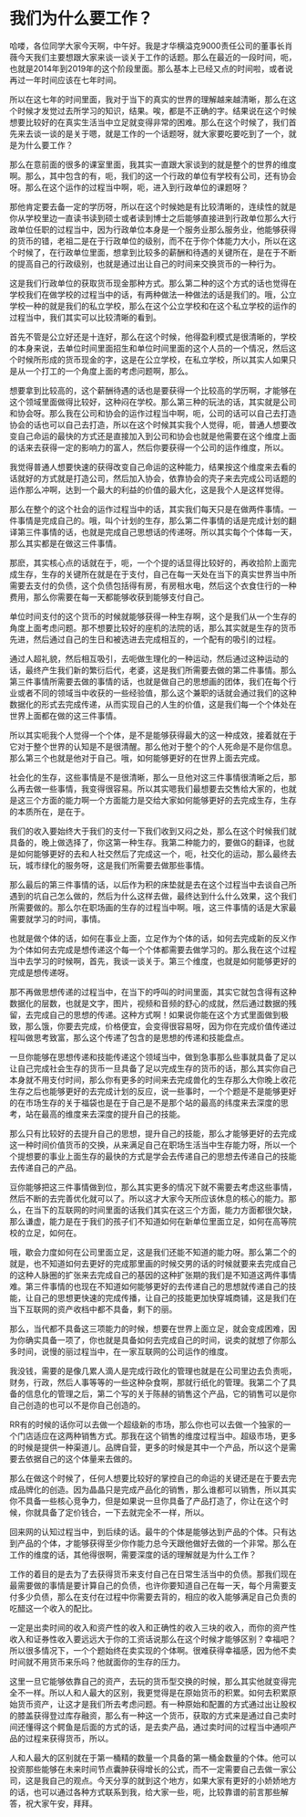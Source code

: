 # 我们为什么要工作？



哈喽，各位同学大家今天啊，中午好。我是才华横溢克9000责任公司的董事长肖薇今天我们主要想跟大家来谈一谈关于工作的话题。那么在最近的一段时间，呃，也就是2014年到2019年的这个阶段里面。那么基本上已经又点的时间啦，或者说再过一年时间应该在七年时间。

所以在这七年的时间里面，我对于当下的真实的世界的理解越来越清晰，那么在这个时候才发觉过去所学习的知识，结果。唉，都是不正确的字。结果说在这个时候想要比较好的在真实生活当中立足就变得非常的困难。那么在这个时候了，我们首先来去谈一谈的是关于嗯，就是工作的一个话题呀，就大家要吃要吃到了一个，就是为什么要工作？

那么在意前面的很多的课室里面，我其实一直跟大家谈到的就是整个的世界的维度啊。那么，其中包含的有，呃，我们的这一个行政的单位有学校有公司，还有协会呀。那么在这个运作的过程当中啊，呃，进入到行政单位的课题呀？

那他肯定要去备一定的学历呀，所以在这个时候她是有比较清晰的，连续性的就是你从学校里边一直读书读到硕士或者读到博士之后能够直接进到行政单位那么大行政单位任职的过程当中，因为行政单位本身是一个服务业那么服务业，他能够获得的货币的错，老祖二是在于行政单位的级别，而不在于你个体能力大小，所以在这个时候了，在行政单位里面，想拿到比较多的薪酬和待遇的关键所在，是在于不断的提高自己的行政级别，也就是通过出让自己的时间来交换货币的一种行为。

这是我们行政单位的获取货币现金那种方式。那么第二种的这个方式的话也觉得在学校我们在做学校的过程当中的话，有两种做法一种做法的话是我们的。哦，公立学校一种的就是我们的私立学校，那么在这个公立学校和在这个私立学校的运作的过程当中，我们其实可以比较清晰的看到。

首先不管是公立好还是十连好，那么在这个时候，他得盈利模式是很清晰的，学校的本身来说，去单位时间里面招生和单位时间里面的这个人员的一个情况，然后这个时候所形成的货币现金的字，这是在公立学校，在私立学校，所以其实人如果只是从一个打工的一个角度上面的考虑问题啊，那么。

想要拿到比较高的，这个薪酬待遇的话也是要获得一个比较高的学历啊，才能够在这个领域里面做得比较好，这种闷在学校。那么第三种的玩法的话，其实就是公司和协会呀。那么我在公司和协会的运作过程当中啊，呃，公司的话可以自己去打造协会的话也可以自己去打造，所以在这个时候其实我个人觉得，呃，普通人想要改变自己命运的最快的方式还是直接加入到公司和协会也就是他需要在这个维度上面的话来去获得一定的影响力的富人，然后你要获得一个公司的运作维度，所以。

我觉得普通人想要快速的获得改变自己命运的这种能力，结果按这个维度来去看的话就好的方式就是打造公司，然后加入协会，依靠协会的壳子来去完成公司话题的运作那么冲啊，达到一个最大的利益的价值的最大化，这是我个人是这样觉得。

那么在整个的这个社会的运作过程当中的话，其实我们每天只是在做两件事情。一件事情是完成自己的。哦，叫个计划的生存，那么第二件事情的话是完成计划的翻译第三件事情的话，也就是完成自己思想话的传递呀。所以其实每个个体每一天，那么其实都是在做这三件事情。

那麽，其实核心点的话就在于，呃，一个个提的话显得比较好的，再收拾阶上面完成生存，生存的关键所在就是在于支付，自己在每一天处在当下的真实世界当中所需要去支付的负债，这个负债包括得有房，有房租水电，然后这个衣食住行的一种费用，那么你需要在每一天都能够收获到能够支付自己。

单位时间支付的这个货币的时候就能够获得一种生存啊，这个是我们从一个生存的角度上面考虑问题。那不想要比较好的座机的法院的话，那么其实就是生存的货币先进，然后通过自己的生日和被选进去完成相互的，一个配有的吸引的过程。

通过人超礼貌，然后相互吸引，去呃做生理化的一种运动，然后通过这种运动的话，最终产生我们新的繁衍后代，老婆，这是我们所需要去做的第二件事情。那么第三件事情所需要去做的事情的话，也就是做自己的思想画的团体，我们在每个行业或者不同的领域当中收获的一些经验值，那么这个兼职的话就会通过我们的这种数据化的形式去完成传递，从而实现自己的人生的价值，这是我们每一个个体处在世界上面都在做的这三件事情。

所以其实呃我个人觉得一个个体，是不是能够获得最大的这一种成效，接着就在于它对于整个世界的认知是不是很清醒。那么他对于整个的个人死命是不是你信息。那么第三个也就是他对于自己。哦，如何能够更好的在世界上面去完成。

社会化的生存，这些事情是不是很清晰，那么一旦他对这三件事情很清晰之后，那么再去做一些事情，我变得很容易。所以其实嗯我们最想要去交售给大家的，也就是这三个方面的能力啊一个方面能力是交给大家如何能够更好的去完成生存，生存的本质所在，是在于。

我们的收入要始终大于我们的支付一下我们收到又闷之处，那么在这个时候我们就具备的，晚上做选择了，你这第一种生存。我第二种能力的，要做G的翻译，也就是如何能够更好的去和人社交然后了完成这一个，呃，社交化的运动，那么最终去玩，城市绿化的服务呀，这是我们所需要去做那些事情。

那么最后的第三件事情的话，以后作为积的床垫就是去在这个过程当中去谈自己所遇到的坑自己怎么做的，然后为什么这样去做，最终达到什么什么效果，这个我们所需要做的。那么尔在职场画的生存的过程当中啊。哦，这三件事情的话是大家最需要就学习的时间，事情。

也就是做个体的话，如何在事业上面，立足作为个体的话，如何去完成新的反义作为个体如何去完成是想传递这个每一个个体都需要去做学习的。那么我在这个过程当中去学习的时候啊，首先，我谈一谈关于。第三个维度，也就是如何能够更好的完成是想传递呀。

那不再做思想传递的过程当中，在当下的呼叫的时间里面，其实它就包含得有这种数据化的层数，也就是文字，图片，视频和音频的舒心的成就，然后通过数据的残留，去完成自己的思想的传递。这种方式啊！如果说你能在这个方式里面做到极致，那么饿，你要去完成，价格便宜，会变得很容易呀，因为你在完成价值传递过程叫做思考致富，那么这个传递了包含的是思想的传递和技能盘点。

一旦你能够在思想传递和技能传递这个领域当中，做到急事那么些事就具备了足以让自己完成社会生存的货币一旦具备了足以完成生存的货币的话，那么其实你自己本身就不用支付时间，那么你有更多的时间来去完成兽化的生存那么大你晚上收花生存之后也能够更好的去完成计划的反应，说一些事时，一个个题是不是能够更好的在市场生存的关于福袋也是在于自己是不是那个站的最高的纬度来去深度的思考，站在最高的维度来去深度的提升自己的技能。

那么只有比较好的去提升自己的思想，提升自己的技能，那么才能够更好的去完成这一种时间价值货币的交换，从来满足自己在职场生活当中生存能力呀，所以一个个提想要的事业上面生存的最快的方式是学会去传递自己的思想去传递自己的技能去传递自己的产品。

豆你能够把这三件事情做到位，那么其实更多的情况下就不需要去考虑这些事情，然后不断的去完善优化就可以了。所以这才大家今天所应该休息的核心的能力。那么，在当下的互联网的时间里面的话我们其实在这三个方面，能力方面都很欠缺，那么谦虚，能力是在于我们的孩子们不知道如何在新单位里面立足，如何在高等院校的立足，如何在。

哦，歇会力度如何在公司里面立足，这是我们还能不知道的能力呀。那么第二个的就是，也不知道如何去更好的完成那里画的时候交男的话的时候就要来去完成自己的这种人脉圈的扩张来去完成自己的基因的这种扩张期的我们是不知道这两件事情难。第三件事情的也现在不知道如何能够更好的去传递自己的思想就传递自己的技能，让自己的思想更快速的完成传播，让自己的技能更加快穿城商铺，这是我们在当下互联网的资产收档中都不具备，剩下的丽。

那么，当代都不具备这三项能力的时候，想要在世界上面立足，就会变成困难，因为你确实具备一项了，你也就是具备如何去完成自己的时间，说卖的就想了你那么多时间，说慢的丽过程当中，在一家互联网的公司运作的维度。

我没钱，需要的是像几累人滴人是完成行政化的管理也就是在公司里边去负责呃，财务，行政，然后人事等等的一些这种杂食啊，那就行纸化的管理。我第二个了具备的信息化的管理之后，第二个写的关于陈赫的销售这个产品，它的销售可以是你自己创造的也可以不是你自己创造的。

RR有的时候的话你可以去做一个超级新的市场，那么你也可以去做一个独家的一个门店适应在这两种销售方式。那我在这个销售的维度过程当中。超级市场，更多的时候是提供一种渠道儿。品牌自营，更多的时候是其中一个产品，所以这个是需要去依据自己的这个体量来去做的。

那么在做这个时候了，任何人想要比较好的掌控自己的命运的关键还是在于要去完成品牌化的创造。因为晶晶只是完成产品化的销售，那么谁都可以销售，所以其实你不具备一些核心竞争力，但是如果说一旦你具备了产品打造了，你让在这个时候，你就具备了定价钱合，一下去就完全不一样，所以。

回来网的认知过程当中，到后续的话。最牛的个体是能够达到产品的个体。只有达到产品的个体，才能够获得至少你作能力总今天跟他做好去做的一个非常。那么在工作的维度的话，其他得很啊，需要深度的话的理解就是为什么工作？

工作的着目的是去为了去获得货币来支付自己在日常生活当中的负债。那我们现在最需要做的事情是要计算自己的负债，也许你要知道自己在每一天，每个月需要支付多少负债，那么在支付在过程中你需要去背的，相应的收入能够满足自己负责的吃醋这一个收入的配比。

一定是出卖时间的收入和资产性的收入和正确性的收入三块的收入，而你的资产性收入和证券性收入要远远大于你的工资话说那么在这个时候才能够区别？幸福吧？所以很多情况下，一个个题始终在卖实现的个体啊。很难获得幸福感，因为他不卖时间就不用货币来乐吗？他就面你的生存的压力。

这里一旦它能够依靠自己的资产，去玩的货币型交换的时候，那么其实他就变得完全不一样。所以人和人最大的区别，我更觉得是在原始货币的积累。如何去积累原始货币资产，让这才是我们所去考虑问题。有一种原始和配置的方式通过出让股权的膝盖获得登过库存融资，那么有一种这一个货币，获取的方式来是通过自己卖时间还懂得这个鳄鱼是后面的方式的话，是去卖产品，通过卖时间的过程当中通呗产品的过程来获得货币，所以。

人和人最大的区别就在于第一桶精的数量一个具备的第一桶金数量的个体。他可以投资那些能够在未来时间节点囊肿获得增长的公式，而不一定需要自己去做一家公司，这是我自己的观点。今天分享的就到这个地方，如果大家有更好的小娇娇地方的话，也可以通过各种方式联系到我，给大家一些，呃，比较靠谱的前言那些解答，祝大家午安，拜拜。
